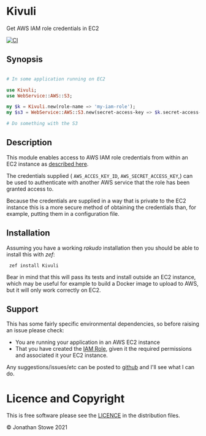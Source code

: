 # Kivuli

Get AWS IAM role credentials in EC2

[![CI](https://github.com/jonathanstowe/Kivuli/actions/workflows/main.yml/badge.svg)](https://github.com/jonathanstowe/Kivuli/actions/workflows/main.yml)

## Synopsis

```raku

# In some application running on EC2

use Kivuli;
use WebService::AWS::S3;

my $k = Kivuli.new(role-name => 'my-iam-role');
my $s3 = WebService::AWS::S3.new(secret-access-key => $k.secret-access-key, access-key-id => $k.access-key-id, region => 'eu-west-2');

# Do something with the S3


```


## Description

This module enables access to AWS IAM role credentials from within an EC2 instance as [described here](https://docs.aws.amazon.com/AWSEC2/latest/UserGuide/iam-roles-for-amazon-ec2.html).

The credentials supplied ( `AWS_ACCES_KEY_ID`, `AWS_SECRET_ACCESS_KEY`,) can be used to authenticate with another AWS service that the role has been granted access to.

Because the credentials are supplied in a way that is private to the EC2 instance this is a more secure method of obtaining the credentials than, for example, putting them in a configuration file.

## Installation

Assuming you have a working _rakudo_ installation then you should be able to install this with *zef*:

     zef install Kivuli

Bear in mind that this will pass its tests and install outside an EC2 instance, which may be useful for example to build a Docker image to upload to AWS, but it will only work correctly on EC2.


## Support

This has some fairly specific environmental dependencies, so before raising an issue please check:

   *  You are running your application in an AWS EC2 instance
   *  That you have created the [IAM Role](https://docs.aws.amazon.com/IAM/latest/UserGuide/WorkingWithRoles.html), given it the required permissions and associated it your EC2 instance. 

Any suggestions/issues/etc can be posted to [github](https://github.com/jonathanstowe/Kivuli/issues) and I'll see what I can do.


# Licence and Copyright

This is free software please see the [LICENCE](LICENCE) in the distribution files.

© Jonathan Stowe 2021
